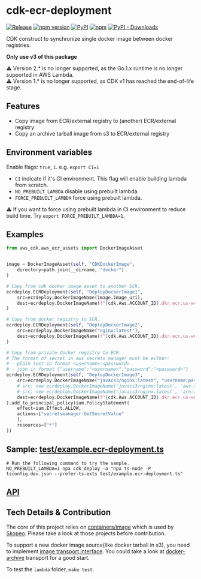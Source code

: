 # cdk-ecr-deployment

[![Release](https://github.com/cdklabs/cdk-ecr-deployment/actions/workflows/release.yml/badge.svg)](https://github.com/cdklabs/cdk-ecr-deployment/actions/workflows/release.yml)
[![npm version](https://img.shields.io/npm/v/cdk-ecr-deployment)](https://www.npmjs.com/package/cdk-ecr-deployment)
[![PyPI](https://img.shields.io/pypi/v/cdk-ecr-deployment)](https://pypi.org/project/cdk-ecr-deployment)
[![npm](https://img.shields.io/npm/dw/cdk-ecr-deployment?label=npm%20downloads)](https://www.npmjs.com/package/cdk-ecr-deployment)
[![PyPI - Downloads](https://img.shields.io/pypi/dw/cdk-ecr-deployment?label=pypi%20downloads)](https://pypi.org/project/cdk-ecr-deployment)

CDK construct to synchronize single docker image between docker registries.

**Only use v3 of this package**

⚠️ Version 2.* is no longer supported, as the Go.1.x runtime is no longer supported in AWS Lambda.\
⚠️ Version 1.* is no longer supported, as CDK v1 has reached the end-of-life
stage.

## Features

* Copy image from ECR/external registry to (another) ECR/external registry
* Copy an archive tarball image from s3 to ECR/external registry

## Environment variables

Enable flags: `true`, `1`. e.g. `export CI=1`

* `CI` indicate if it's CI environment. This flag will enable building lambda from scratch.
* `NO_PREBUILT_LAMBDA` disable using prebuilt lambda.
* `FORCE_PREBUILT_LAMBDA` force using prebuilt lambda.

⚠️ If you want to force using prebuilt lambda in CI environment to reduce build time. Try `export FORCE_PREBUILT_LAMBDA=1`.

## Examples

```python
from aws_cdk.aws_ecr_assets import DockerImageAsset


image = DockerImageAsset(self, "CDKDockerImage",
    directory=path.join(__dirname, "docker")
)

# Copy from cdk docker image asset to another ECR.
ecrdeploy.ECRDeployment(self, "DeployDockerImage1",
    src=ecrdeploy.DockerImageName(image.image_uri),
    dest=ecrdeploy.DockerImageName(f"{cdk.Aws.ACCOUNT_ID}.dkr.ecr.us-west-2.amazonaws.com/my-nginx:latest")
)

# Copy from docker registry to ECR.
ecrdeploy.ECRDeployment(self, "DeployDockerImage2",
    src=ecrdeploy.DockerImageName("nginx:latest"),
    dest=ecrdeploy.DockerImageName(f"{cdk.Aws.ACCOUNT_ID}.dkr.ecr.us-west-2.amazonaws.com/my-nginx2:latest")
)

# Copy from private docker registry to ECR.
# The format of secret in aws secrets manager must be either:
# - plain text in format <username>:<password>
# - json in format {"username":"<username>","password":"<password>"}
ecrdeploy.ECRDeployment(self, "DeployDockerImage3",
    src=ecrdeploy.DockerImageName("javacs3/nginx:latest", "username:password"),
    # src: new ecrdeploy.DockerImageName('javacs3/nginx:latest', 'aws-secrets-manager-secret-name'),
    # src: new ecrdeploy.DockerImageName('javacs3/nginx:latest', 'arn:aws:secretsmanager:us-west-2:000000000000:secret:id'),
    dest=ecrdeploy.DockerImageName(f"{cdk.Aws.ACCOUNT_ID}.dkr.ecr.us-west-2.amazonaws.com/my-nginx3:latest")
).add_to_principal_policy(iam.PolicyStatement(
    effect=iam.Effect.ALLOW,
    actions=["secretsmanager:GetSecretValue"
    ],
    resources=["*"]
))
```

## Sample: [test/example.ecr-deployment.ts](./test/example.ecr-deployment.ts)

```shell
# Run the following command to try the sample.
NO_PREBUILT_LAMBDA=1 npx cdk deploy -a "npx ts-node -P tsconfig.dev.json --prefer-ts-exts test/example.ecr-deployment.ts"
```

## [API](./API.md)

## Tech Details & Contribution

The core of this project relies on [containers/image](https://github.com/containers/image) which is used by [Skopeo](https://github.com/containers/skopeo).
Please take a look at those projects before contribution.

To support a new docker image source(like docker tarball in s3), you need to implement [image transport interface](https://github.com/containers/image/blob/master/types/types.go). You could take a look at [docker-archive](https://github.com/containers/image/blob/ccb87a8d0f45cf28846e307eb0ec2b9d38a458c2/docker/archive/transport.go) transport for a good start.

To test the `lambda` folder, `make test`.
